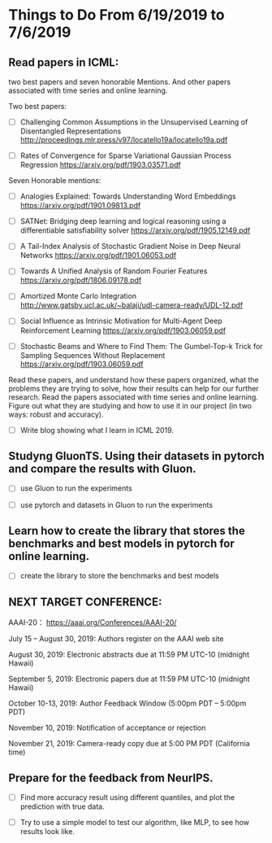 # Things to Do From 6/19/2019 to 7/6/2019

## Read papers in ICML: 

two best papers and seven honorable Mentions. And other papers associated with time series and online learning.

Two best papers:

- [ ] Challenging Common Assumptions in the Unsupervised Learning of Disentangled Representations
http://proceedings.mlr.press/v97/locatello19a/locatello19a.pdf

- [ ] Rates of Convergence for Sparse Variational Gaussian Process Regression
https://arxiv.org/pdf/1903.03571.pdf

Seven Honorable mentions:

- [ ] Analogies Explained: Towards Understanding Word Embeddings
https://arxiv.org/pdf/1901.09813.pdf

- [ ] SATNet: Bridging deep learning and logical reasoning using a differentiable satisfiability solver
https://arxiv.org/pdf/1905.12149.pdf

- [ ] A Tail-Index Analysis of Stochastic Gradient Noise in Deep Neural Networks
https://arxiv.org/pdf/1901.06053.pdf

- [ ] Towards A Unified Analysis of Random Fourier Features
https://arxiv.org/pdf/1806.09178.pdf

- [ ] Amortized Monte Carlo Integration
http://www.gatsby.ucl.ac.uk/~balaji/udl-camera-ready/UDL-12.pdf

- [ ] Social Influence as Intrinsic Motivation for Multi-Agent Deep Reinforcement Learning
https://arxiv.org/pdf/1903.06059.pdf

- [ ] Stochastic Beams and Where to Find Them: The Gumbel-Top-k Trick for Sampling Sequences Without Replacement
https://arxiv.org/pdf/1903.06059.pdf

Read these papers, and understand how these papers organized, what the problems they are trying to solve, how their results can help for our further research. 
Read the papers associated with time series and online learning. Figure out what they are studying and how to use it in our project (in two ways: robust and accuracy).

- [ ] Write blog showing what I learn in ICML 2019.

## Studyng GluonTS. Using their datasets in pytorch and compare the results with Gluon.

- [ ] use Gluon to run the experiments

- [ ] use pytorch and datasets in Gluon to run the experiments

## Learn how to create the library that stores the benchmarks and best models in pytorch for online learning.

- [ ] create the library to store the benchmarks and best models

## NEXT TARGET CONFERENCE:

AAAI-20： https://aaai.org/Conferences/AAAI-20/

July 15 – August 30, 2019: Authors register on the AAAI web site

August 30, 2019: Electronic abstracts due at 11:59 PM UTC-10 (midnight Hawaii)

September 5, 2019: Electronic papers due at 11:59 PM UTC-10 (midnight Hawaii)

October 10-13, 2019: Author Feedback Window (5:00pm PDT – 5:00pm PDT)

November 10, 2019: Notification of acceptance or rejection

November 21, 2019: Camera-ready copy due at 5:00 PM PDT (California time)

## Prepare for the feedback from NeurIPS.

- [ ] Find more accuracy result using different quantiles, and plot the prediction with true data.

- [ ] Try to use a simple model to test our algorithm, like MLP, to see how results look like.
